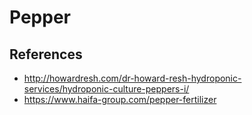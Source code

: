 # Pepper

## References

* http://howardresh.com/dr-howard-resh-hydroponic-services/hydroponic-culture-peppers-i/
* https://www.haifa-group.com/pepper-fertilizer
